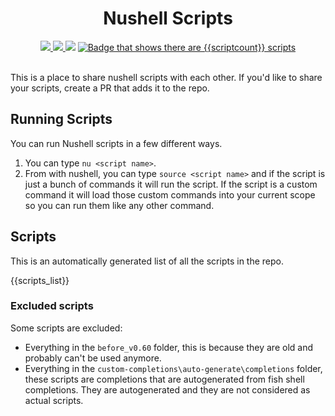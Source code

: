 <h1 align="center">Nushell Scripts</h1>
<div align="center">
	<a href="https://github.com/nushell/nu_scripts/issues">
		<img src="https://img.shields.io/github/issues/nushell/nu_scripts?label=Issues">
	</a>
	<a href="https://github.com/nushell/nu_scripts/pulls">
		<img src="https://img.shields.io/github/issues-pr/nushell/nu_scripts?color=brightgreen">
	</a>
	<img src="https://img.shields.io/github/stars/nushell/nu_scripts?color=yellow&label=Stars">
	<a href="#excluded-scripts">
		<img src="https://img.shields.io/badge/Scripts-{{scriptcount}}*-blue" title="Some scripts are excluded. Click for more info." alt="Badge that shows there are {{scriptcount}} scripts">
	</a>
</div>
<br>

This is a place to share nushell scripts with each other. If you'd like to share your scripts, create a PR that adds it to the repo.

## Running Scripts

You can run Nushell scripts in a few different ways.

1. You can type `nu <script name>`.
2. From with nushell, you can type `source <script name>` and if the script is just a bunch of commands it will run the script. If the script is a custom command it will load those custom commands into your current scope so you can run them like any other command.

## Scripts

This is an automatically generated list of all the scripts in the repo.

{{scripts_list}}

<!-- TODO: Finish this part

### Help Improve This List

Most of these scripts don't have descriptions, it will be great if you could help out with adding descriptions to these scripts.
-->

### Excluded scripts

Some scripts are excluded:

- Everything in the `before_v0.60` folder, this is because they are old and probably can't be used anymore.
- Everything in the `custom-completions\auto-generate\completions` folder, these scripts are completions that are autogenerated from fish shell completions. They are autogenerated and they are not considered as actual scripts.
